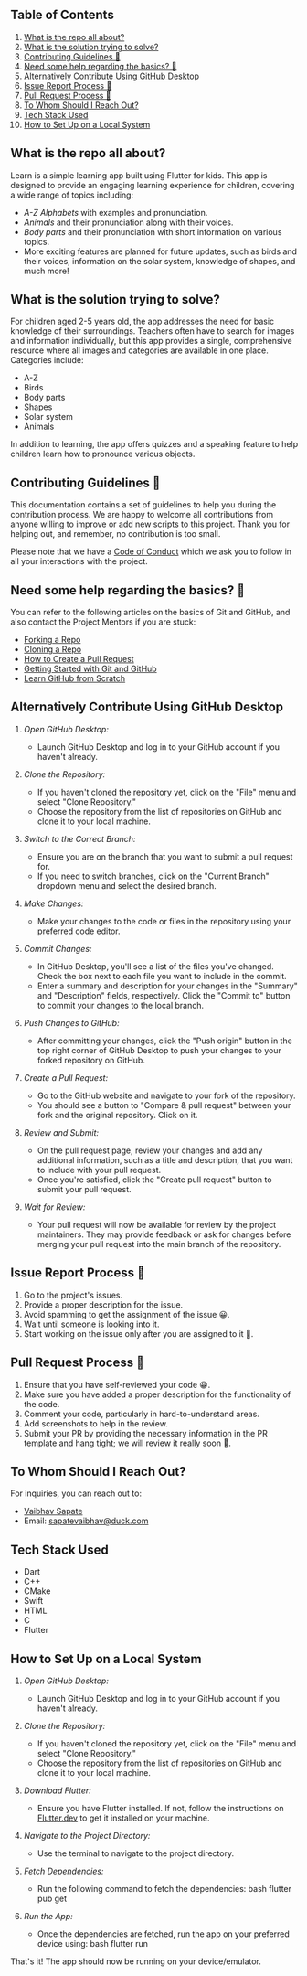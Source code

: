 ## Table of Contents

1. [What is the repo all about?](#what-is-the-repo-all-about)
2. [What is the solution trying to solve?](#what-is-the-solution-trying-to-solve)
3. [Contributing Guidelines 📄](#contributing-guidelines-)
4. [Need some help regarding the basics? 🤔](#need-some-help-regarding-the-basics-)
5. [Alternatively Contribute Using GitHub Desktop](#alternatively-contribute-using-github-desktop)
6. [Issue Report Process 📌](#issue-report-process-)
7. [Pull Request Process 🚀](#pull-request-process-)
8. [To Whom Should I Reach Out?](#to-whom-should-i-reach-out)
9. [Tech Stack Used](#tech-stack-used)
10. [How to Set Up on a Local System](#how-to-set-up-on-a-local-system)


## What is the repo all about?

Learn is a simple learning app built using Flutter for kids. This app is designed to provide an engaging learning experience for children, covering a wide range of topics including:

- *A-Z Alphabets* with examples and pronunciation.
- *Animals* and their pronunciation along with their voices.
- *Body parts* and their pronunciation with short information on various topics.
- More exciting features are planned for future updates, such as birds and their voices, information on the solar system, knowledge of shapes, and much more!

## What is the solution trying to solve?

For children aged 2-5 years old, the app addresses the need for basic knowledge of their surroundings. Teachers often have to search for images and information individually, but this app provides a single, comprehensive resource where all images and categories are available in one place. Categories include:

- A-Z
- Birds
- Body parts
- Shapes
- Solar system
- Animals

In addition to learning, the app offers quizzes and a speaking feature to help children learn how to pronounce various objects.

## Contributing Guidelines 📄

This documentation contains a set of guidelines to help you during the contribution process. We are happy to welcome all contributions from anyone willing to improve or add new scripts to this project. Thank you for helping out, and remember, no contribution is too small.

Please note that we have a [Code of Conduct](https://github.com/VaibhavCodeClub/learn/blob/master/CODE_OF_CONDUCT.md) which we ask you to follow in all your interactions with the project.

## Need some help regarding the basics? 🤔

You can refer to the following articles on the basics of Git and GitHub, and also contact the Project Mentors if you are stuck:

- [Forking a Repo](https://help.github.com/en/github/getting-started-with-github/fork-a-repo)
- [Cloning a Repo](https://help.github.com/en/desktop/contributing-to-projects/creating-an-issue-or-pull-request)
- [How to Create a Pull Request](https://opensource.com/article/19/7/create-pull-request-github)
- [Getting Started with Git and GitHub](https://towardsdatascience.com/getting-started-with-git-and-github-6fcd0f2d4ac6)
- [Learn GitHub from Scratch](https://docs.github.com/en/get-started/start-your-journey/git-and-github-learning-resources)

## Alternatively Contribute Using GitHub Desktop

1. *Open GitHub Desktop:*
   - Launch GitHub Desktop and log in to your GitHub account if you haven't already.

2. *Clone the Repository:*
   - If you haven't cloned the repository yet, click on the "File" menu and select "Clone Repository."
   - Choose the repository from the list of repositories on GitHub and clone it to your local machine.

3. *Switch to the Correct Branch:*
   - Ensure you are on the branch that you want to submit a pull request for.
   - If you need to switch branches, click on the "Current Branch" dropdown menu and select the desired branch.

4. *Make Changes:*
   - Make your changes to the code or files in the repository using your preferred code editor.

5. *Commit Changes:*
   - In GitHub Desktop, you'll see a list of the files you've changed. Check the box next to each file you want to include in the commit.
   - Enter a summary and description for your changes in the "Summary" and "Description" fields, respectively. Click the "Commit to" button to commit your changes to the local branch.

6. *Push Changes to GitHub:*
   - After committing your changes, click the "Push origin" button in the top right corner of GitHub Desktop to push your changes to your forked repository on GitHub.

7. *Create a Pull Request:*
   - Go to the GitHub website and navigate to your fork of the repository.
   - You should see a button to "Compare & pull request" between your fork and the original repository. Click on it.

8. *Review and Submit:*
   - On the pull request page, review your changes and add any additional information, such as a title and description, that you want to include with your pull request.
   - Once you're satisfied, click the "Create pull request" button to submit your pull request.

9. *Wait for Review:*
   - Your pull request will now be available for review by the project maintainers. They may provide feedback or ask for changes before merging your pull request into the main branch of the repository.

## Issue Report Process 📌

1. Go to the project's issues.
2. Provide a proper description for the issue.
3. Avoid spamming to get the assignment of the issue 😀.
4. Wait until someone is looking into it.
5. Start working on the issue only after you are assigned to it 🚀.

## Pull Request Process 🚀

1. Ensure that you have self-reviewed your code 😀.
2. Make sure you have added a proper description for the functionality of the code.
3. Comment your code, particularly in hard-to-understand areas.
4. Add screenshots to help in the review.
5. Submit your PR by providing the necessary information in the PR template and hang tight; we will review it really soon 🚀.

## To Whom Should I Reach Out?

For inquiries, you can reach out to:
- [Vaibhav Sapate](https://github.com/sapatevaibhav)
- Email: sapatevaibhav@duck.com

## Tech Stack Used

- Dart
- C++
- CMake
- Swift
- HTML
- C
- Flutter

## How to Set Up on a Local System

1. *Open GitHub Desktop:*
   - Launch GitHub Desktop and log in to your GitHub account if you haven't already.

2. *Clone the Repository:*
   - If you haven't cloned the repository yet, click on the "File" menu and select "Clone Repository."
   - Choose the repository from the list of repositories on GitHub and clone it to your local machine.

3. *Download Flutter:*
   - Ensure you have Flutter installed. If not, follow the instructions on [Flutter.dev](https://flutter.dev) to get it installed on your machine.

4. *Navigate to the Project Directory:*
   - Use the terminal to navigate to the project directory.

5. *Fetch Dependencies:*
   - Run the following command to fetch the dependencies:
     bash
     flutter pub get
     

6. *Run the App:*
   - Once the dependencies are fetched, run the app on your preferred device using:
     bash
     flutter run
     

That's it! The app should now be running on your device/emulator.
